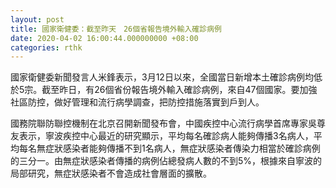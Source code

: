 ```yaml
---
layout: post
title: 國家衛健委：截至昨天　26個省報告境外輸入確診病例
date: 2020-04-02 16:00:44.000000000 +08:00
categories: rthk
---
```


國家衛健委新聞發言人米鋒表示，3月12日以來，全國當日新增本土確診病例均低於5宗。截至昨日，有26個省份報告境外輸入確診病例，來自47個國家。要加強社區防控，做好管理和流行病學調查，把防控措施落實到戶到人。

國務院聯防聯控機制在北京召開新聞發布會，中國疾控中心流行病學首席專家吳尊友表示，寧波疾控中心最近的研究顯示，平均每名確診病人能夠傳播3名病人，平均每名無症狀感染者能夠傳播不到1名病人，無症狀感染者傳染力相當於確診病例的三分一。由無症狀感染者傳播的病例佔總發病人數的不到5%，根據來自寧波的局部研究，無症狀感染者不會造成社會層面的擴散。
